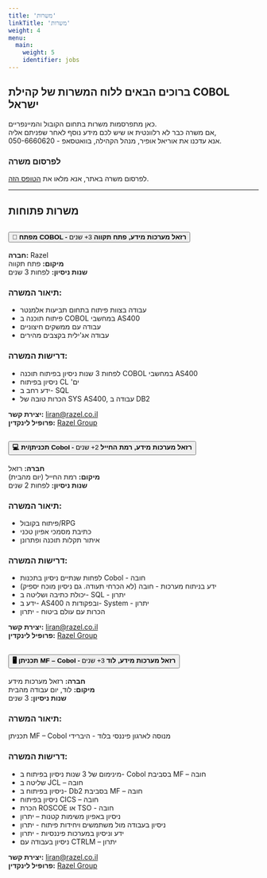 ```yaml
---
title: 'משרות'
linkTitle: 'משרות'
weight: 4
menu:
  main:
    weight: 5
    identifier: jobs
--- 
```


<div class="main-content">

## ברוכים הבאים ללוח המשרות של קהילת COBOL ישראל

כאן מתפרסמות משרות בתחום הקובול והמיינפריים.  
אם משרה כבר לא רלוונטית או שיש לכם מידע נוסף לאחר שפניתם אליה,  
אנא עדכנו את אוריאל אופיר, מנהל הקהילה, בוואטסאפ - 050-6660620. 

### לפרסום משרה
לפרסום משרה באתר, אנא מלאו את <a href="https://docs.google.com/forms/d/e/1FAIpQLSepLwI9LyKS-AYqneIYvUsjaWs00JBjsE1zscjnySo4WhouzQ/viewform?usp=dialog" target="_blank">הטופס הזה</a>.

---

## משרות פתוחות

<div class="accordion" id="jobsAccordion">

<div class="accordion-item">
<h2 class="accordion-header" id="headingOne">
<button class="accordion-button collapsed" type="button" data-bs-toggle="collapse" data-bs-target="#collapseOne" aria-expanded="false" aria-controls="collapseOne">
<strong>🔧 מפתח COBOL - רזאל מערכות מידע, פתח תקווה</strong> 
<span class="badge bg-primary ms-2">3+ שנים</span>
</button>
</h2>
<div id="collapseOne" class="accordion-collapse collapse" aria-labelledby="headingOne" data-bs-parent="#jobsAccordion">
<div class="accordion-body">


**חברה:** Razel  
**מיקום:** פתח תקווה  
**שנות ניסיון:** לפחות 3 שנים  

### תיאור המשרה:
- עבודה בצוות פיתוח בתחום תביעות אלמנטר
- פיתוח תוכנה ב COBOL במחשבי AS400
- עבודה עם ממשקים חיצוניים
- עבודה אג'ילית בקצבים מהירים

### דרישות המשרה:
- לפחות 3 שנות ניסיון בפיתוח תוכנה COBOL במחשבי AS400
- ניסיון בפיתוח CL 'ים
- ידע רחב ב- SQL
- הכרות טובה של SYS AS400, עבודה ב DB2

**יצירת קשר:** <a href="mailto:liran@razel.co.il" target="_blank">liran@razel.co.il</a>  
**פרופיל לינקדין:** <a href="https://www.linkedin.com/company/razel-group/posts/?feedView=all" target="_blank">Razel Group</a>

</div>
</div>
</div>

<div class="accordion-item">
<h2 class="accordion-header" id="headingTwo">
<button class="accordion-button collapsed" type="button" data-bs-toggle="collapse" data-bs-target="#collapseTwo" aria-expanded="false" aria-controls="collapseTwo">
<strong>💻 תכניתן/ית Cobol - רזאל מערכות מידע, רמת החייל</strong>
<span class="badge bg-success ms-2">2+ שנים</span>
</button>
</h2>
<div id="collapseTwo" class="accordion-collapse collapse" aria-labelledby="headingTwo" data-bs-parent="#jobsAccordion">
<div class="accordion-body">


**חברה:** רזאל  
**מיקום:** רמת החייל (יום מהבית)  
**שנות ניסיון:** לפחות 2 שנים  

### תיאור המשרה:
- פיתוח בקובול/RPG
- כתיבת מסמכי אפיון טכני
- איתור תקלות תוכנה ופתרונן

### דרישות המשרה:
- לפחות שנתיים ניסיון בתכנות Cobol - חובה
- ידע בניתוח מערכות - חובה (לא הכרחי תעודה. גם ניסיון מוכח יספיק)
- יכולת כתיבה ושליטה ב- SQL - יתרון
- ידע ב- AS400 ובפקודות ה- System - יתרון
- הכרות עם עולם ביטוח - יתרון

**יצירת קשר:** <a href="mailto:liran@razel.co.il" target="_blank">liran@razel.co.il</a>  
**פרופיל לינקדין:** <a href="https://www.linkedin.com/company/razel-group/posts/?feedView=all" target="_blank">Razel Group</a>

</div>
</div>
</div>

<div class="accordion-item">
<h2 class="accordion-header" id="headingThree">
<button class="accordion-button collapsed" type="button" data-bs-toggle="collapse" data-bs-target="#collapseThree" aria-expanded="false" aria-controls="collapseThree">
<strong>🖥️ תכניתן MF – Cobol - רזאל מערכות מידע, לוד</strong>
<span class="badge bg-warning ms-2">3+ שנים</span>
</button>
</h2>
<div id="collapseThree" class="accordion-collapse collapse" aria-labelledby="headingThree" data-bs-parent="#jobsAccordion">
<div class="accordion-body">


**חברה:** רזאל מערכות מידע  
**מיקום:** לוד, יום עבודה מהבית  
**שנות ניסיון:** 3 שנים  

### תיאור המשרה:
תכניתן MF – Cobol מנוסה לארגון פיננסי בלוד - היברידי

### דרישות המשרה:
- מינימום של 3 שנות ניסיון בפיתוח ב- Cobol בסביבת MF – חובה
- שליטה ב JCL – חובה
- ניסיון בפיתוח ב- Db2 בסביבת MF – חובה
- ניסיון בפיתוח CICS – חובה
- הכרת ROSCOE או TSO - חובה
- ניסיון באפיון משימות קטנות – יתרון
- ניסיון בעבודה מול משתמשים ויחידות פיתוח - יתרון
- ידע וניסיון במערכות פיננסיות - יתרון
- ניסיון בעבודה עם CTRLM – יתרון

**יצירת קשר:** <a href="mailto:liran@razel.co.il" target="_blank">liran@razel.co.il</a>  
**פרופיל לינקדין:** <a href="https://www.linkedin.com/company/razel-group/posts/?feedView=all" target="_blank">Razel Group</a>

</div>
</div>
</div>

</div>

</div>
